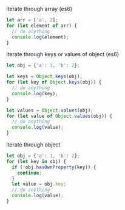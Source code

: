 iterate through array (es6)
```js
let arr = ['a', 2];
for (let element of arr) {
  // do anything
  console.log(element);
}
```

iterate through keys or values of object (es6)
```js
let obj = {'a': 1, 'b': 2};

let keys = Object.keys(obj);
for (let key of Object.keys(obj)) {
  // do anything
  console.log(key);
}

let values = Object.values(obj);
for (let value of Object.values(obj)) {
  // do anything
  console.log(value);
}
```

iterate through object
```js
let obj = {'a': 1, 'b': 2};
for (let key in obj) {
  if (!obj.hasOwnProperty(key)) {
    continue;
  }
  let value = obj.key;
  // do anything
  console.log(value);
}
```
